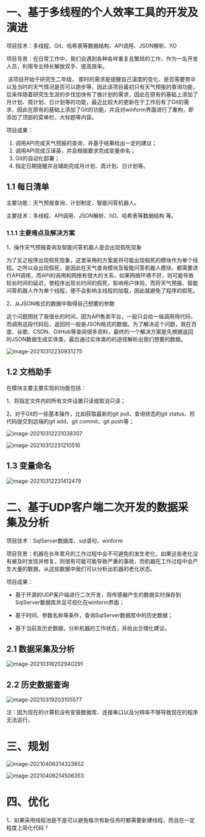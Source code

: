 # 一、基于多线程的个人效率工具的开发及演进

项目技术：多线程、Git、哈希表等数据结构、API调用、JSON解析、I\O  

项目背景：在日常工作中，我们会遇到各种各样重复且繁琐的工作，作为一名开发人员，利用专业特长解放双手、提高效率。

​		该项目开始于研究生二年级， 那时的需求是提醒自己温度的变化、是否需要带伞 以及当时的天气情况是否可以跑步等，因此该项目最初只有天气预报的查询功能，后来伴随着研究生生涯的步伐加快有了做计划的需求，因此在原有的基础上添加了月计划、周计划、日计划等的功能，最近比较大的更新在于工作后有了Git的需求，因此在原有的基础上添加了Git的功能，并且对winform界面进行了重构，即添加了顶部的菜单栏、大标题等内容。

项目成果： 

1. 调用API完成天气预报的查询，并基于结果给出一定的建议； 
2. 调用API完成汉译英，并且根据要求完成变量命名；
3. Git的自动化部署；
4. 指定日期提醒并且辅助完成月计划、周计划、日计划等。  

## 1.1 每日清单

主要功能：天气预报查询、计划制定、智能问答机器人。

主要技术：多线程、API调用、JSON解析、I\O、哈希表等数据结构 等。

### 1.1.1 主要难点及解决方案

1、操作天气预报查询及智能问答机器人是会出现假死现象

​		为了反之程序出现假死现象，这里采用的方案是将可能出现假死的模块作为单个线程。之所以会出现假死，是因此在天气查询模块及智能问答机器人模块，都需要进行API调用，而API的调用和网络有很大的关系，如果网络环境不好，则可能导致较长时间的延迟，使程序出现长时间的假死，影响用户体验，而将天气预报、智能问答机器人作为单个线程，便不会影响主线程的加载，因此就避免了程序的假死。

2、从JSON格式的数据中取得自己想要的参数

​		这个问题困扰了我很长的时间，因为API售卖平台，一般只会给一端调用得代码，而调用这段代码后，返回的一般是JSON格式的数据。为了解决这个问题，我在百度、谷歌、CSDN、GitHub等查阅很多资料，最终的一个解决方案是先根据返回的JSON数据生成实体类，最后通过实体类的的途径解析出我们想要的数据。

![image-20210312230931275](https://i.loli.net/2021/03/12/GFuWhTN7qUKLYjH.png)

## 1.2 文档助手

在模块主要主要实现的功能包括：

1、将指定文件内的所有文件设置只读或取消只读；

2、对于Git的一些基本操作，比如获取最新的git pull、查询状态的git status、将代码提交到远端的git add、git commit、git push等；

![image-20210312231038307](https://i.loli.net/2021/03/12/Hspwd7gJ3OeyrKn.png)

![image-20210312231210516](https://i.loli.net/2021/03/12/EkcXR8LONvaMABY.png)

## 1.3 变量命名

![image-20210312231412479](https://i.loli.net/2021/03/12/JPkocw8jvOLpgTB.png)

# 二、基于UDP客户端二次开发的数据采集及分析

项目技术：SqlServer数据库、sql语句、winform

项目背景：机器在长年累月的工作过程中会不可避免的发生老化，如果这些老化没有被及时发现并修复，则很有可能可能导致严重的事故，而机器在工作过程中会产生大量的数据，从这些数据中我们可以分析出机器的老化状态。

项目成果：

- 基于开源的UDP客户端进行二次开发，将传感器产生的数据实时保存到SqlServer数据库并且可视化在winform界面；

- 基于时间、参数名称等条件，查询SqlServer数据库中的历史数据；

- 基于当前及历史数据，分析机器的工作状态，并给出合理化建议。

## 2.1 数据采集及分析

![image-20210319202940291](https://i.loli.net/2021/03/19/vDw4NQSx7HkA1gz.png)

## 2.2 历史数据查询

![image-20210319203105577](https://i.loli.net/2021/03/19/NOach6KdCtH4UJe.png)

注：因为现在的计算机没有安装数据库、连接串口以及分辨率不够导致现在的程序无法运行。

# 三、规划

![image-20210406214323852](https://i.loli.net/2021/04/06/KQPJ7vZDnwYaiBL.png)

![image-20210406214506353](https://i.loli.net/2021/04/06/bjUvDEzkfBogNcu.png)

# 四、优化

1、如果采用线程池是不是可以避免每次有新任务时都需要新建线程，而且在一定程度上简化代码？